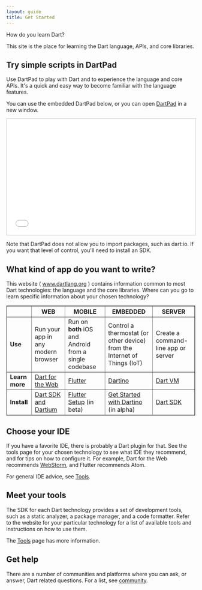 ```yaml
---
layout: guide
title: Get Started
---
```


How do you learn Dart?

This site is the place for learning the Dart language,
APIs, and core libraries.

## Try simple scripts in DartPad

Use DartPad to play with Dart and to experience the language and core APIs.
It's a quick and easy way to become familiar with the language features.

You can use the embedded DartPad below, or you can open
[DartPad](/tools/dartpad) in a new window.

<iframe
src="{{site.custom.dartpad.embed-dart-prefix}}?horizontalRatio=99&verticalRatio=65"
    width="100%"
    height="310px"
    style="border: 1px solid #ccc;">
</iframe>

Note that DartPad does not allow you to import packages,
such as dart:io. If you want that level of control, you'll need
to install an SDK.

## What kind of app do you want to write?

This website ( www.dartlang.org ) contains information common to most
Dart technologies: the language and the core libraries. Where can you
go to learn specific information about your chosen technology?

<table border="1">
<tr>
  <th>&nbsp;</th>
  <th>WEB</th>
  <th>MOBILE</th>
  <th>EMBEDDED</th>
  <th>SERVER</th>
</tr>

<tr>
  <td><strong>Use</strong></td>
  <td>Run your app in any modern browser</td>
  <td>Run on <strong>both</strong> iOS and Android from a single codebase</td>
  <td>Control a thermostat (or other device) from the Internet of Things (IoT)</td>
  <td>Create a command-line app or server</td>
</tr>

<tr>
  <td><strong>Learn more</strong></td>
  <td><a href="{{site.dart4web}}">Dart for the Web</a></td>
  <td><a href="{{site.flutter}}">Flutter</a></td>
  <td><a href="{{site.dartino}}">Dartino</a></td>
  <td><a href="{{site.dart_vm}}">Dart VM</a></td>
</tr>

<tr>
  <td><strong>Install</strong></td>
  <td><a href="{{site.dart_vm}}/downloads/">Dart SDK and Dartium</a></td>
  <td><a href="{{site.flutter}}/setup/">Flutter Setup</a> (in beta)</td>
  <td><a href="{{site.dartino}}/getting-started/">Get Started with Dartino</a> (in alpha)</td>
  <td><a href="{{site.dart_vm}}/downloads/">Dart SDK</a></td>
</tr>
</table>

## Choose your IDE

If you have a favorite IDE, there is probably a Dart plugin for that.
See the tools page for your chosen technology to see what
IDE they recommend, and for tips on how to configure it.
For example, Dart for the Web recommends
[WebStorm]({{site.dart4web}}/tools/webstorm),
and Flutter recommends Atom.

For general IDE advice, see [Tools](/tools).

## Meet your tools

The SDK for each Dart technology provides a set of development tools,
such as a static analyzer, a package manager, and a code formatter.
Refer to the website for your particular technology for a list of
available tools and instructions on how to use them.

The [Tools](/tools) page has more information.

## Get help

There are a number of communities and platforms where you can ask,
or answer, Dart related questions. For a list, see
[community](/community/).
